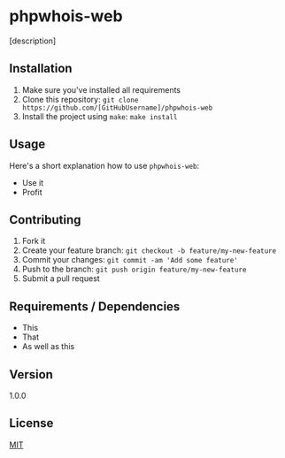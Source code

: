 # phpwhois-web

[description]

## Installation

1. Make sure you've installed all requirements
2. Clone this repository:
  `git clone https://github.com/[GitHubUsername]/phpwhois-web`
3. Install the project using `make`:
  `make install`

## Usage

Here's a short explanation how to use `phpwhois-web`:

* Use it
* Profit

## Contributing

1. Fork it
2. Create your feature branch: `git checkout -b feature/my-new-feature`
3. Commit your changes: `git commit -am 'Add some feature'`
4. Push to the branch: `git push origin feature/my-new-feature`
5. Submit a pull request

## Requirements / Dependencies

* This
* That
* As well as this

## Version

1.0.0

## License

[MIT](LICENSE)
